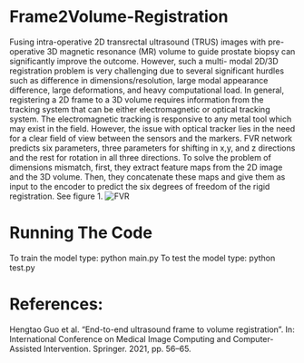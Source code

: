 # Frame2Volume-Registration
Fusing intra-operative 2D transrectal ultrasound (TRUS) images with pre-operative 3D magnetic resonance
(MR) volume to guide prostate biopsy can significantly improve the outcome. However, such a multi-
modal 2D/3D registration problem is very challenging due to several significant hurdles such as difference
in dimensions/resolution, large modal appearance difference, large deformations, and heavy computational
load.
In general, registering a 2D frame to a 3D volume requires information from the tracking system that
can be either electromagnetic or optical tracking system. The electromagnetic tracking is responsive to any
metal tool which may exist in the field. However, the issue with optical tracker lies in the need for a clear
field of view between the sensors and the markers.
FVR network predicts six parameters, three parameters for shifting in x,y, and z directions and the rest for rotation in all three directions. To solve the
problem of dimensions mismatch, first, they extract feature maps from the 2D image and the 3D volume.
Then, they concatenate these maps and give them as input to the encoder to predict the six degrees of
freedom of the rigid registration. See figure 1.
![FVR](https://user-images.githubusercontent.com/52508554/199548140-94fd122e-9a76-4674-8042-5f0112f841c3.png)

# Running The Code
To train the model type: python main.py
To test the model type: python test.py

# References:
Hengtao Guo et al. “End-to-end ultrasound frame to volume registration”. In: International Conference
on Medical Image Computing and Computer-Assisted Intervention. Springer. 2021, pp. 56–65.
